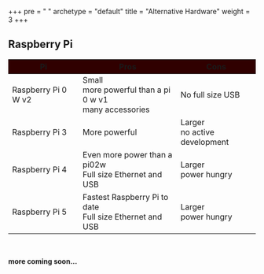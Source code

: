 +++
pre = "<i class='fas fa-laptop'></i> "
archetype = "default"
title = "Alternative Hardware"
weight = 3
+++


<style>
main{
text-align: center !important;
}

th{
text-align: center !important;
background-color: #300000 !important;
}
</style>

## Raspberry Pi

|                 Pi                    |                   Pros                  				 |		       Cons    |
|---------------------------------------|--------------------------------------------------------------------------------|--------------------------------------|
|  Raspberry Pi 0 W v2 			| Small <br> more powerful than a pi 0 w v1 <br> many accessories    				 | No full size USB 			|
|  Raspberry Pi 3			| More powerful  									 | Larger <br> no active development	|
|  Raspberry Pi 4			| Even more power than a pi02w <br> Full size Ethernet and USB   			 | Larger<br> power hungry 		|
|  Raspberry Pi 5			| Fastest Raspberry Pi to date<br> Full size Ethernet and USB                     |  Larger<br>  power hungry		|


<br>

**more coming soon...**
